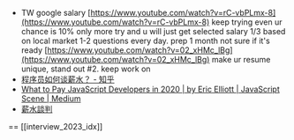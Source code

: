 - TW google salary
	[https://www.youtube.com/watch?v=rC-vbPLmx-8](https://www.youtube.com/watch?v=rC-vbPLmx-8)
	keep trying
	even ur chance is 10% only
	more try and u will just get selected
	salary 1/3 based on local market
	1-2 questions every day. prep 1 month
	not sure if it's ready
	[https://www.youtube.com/watch?v=02_xHMc_lBg](https://www.youtube.com/watch?v=02_xHMc_lBg)
	make ur resume unique, stand out
	#2. keep work on
- [程序员如何谈薪水？ - 知乎](https://zhuanlan.zhihu.com/p/88239133)
- [What to Pay JavaScript Developers in 2020 | by Eric Elliott | JavaScript Scene | Medium](https://medium.com/javascript-scene/what-to-pay-javascript-developers-in-2020-2292eb346f3b)
- [薪水談判](https://www.notion.so/b5700cd694b346b9b0c815e428c226d2?pvs=21)




==
[[interview_2023_idx]]